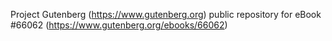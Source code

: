 Project Gutenberg (https://www.gutenberg.org) public repository for
eBook #66062 (https://www.gutenberg.org/ebooks/66062)
